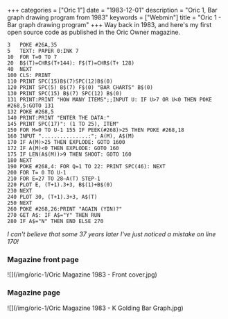 +++
categories = ["Oric 1"]
date = "1983-12-01"
description = "Oric 1, Bar graph drawing program from 1983"
keywords = ["Webmin"]
title = "Oric 1 - Bar graph drawing program"
+++
Way back in 1983, and here's my first open source code as published in the Oric Owner magazine.
<!--more-->

```basic
3   POKE #26A,35
5   TEXT: PAPER 0:INK 7
10  FOR T=0 TO 7
20  B$(T)=CHR$(T+144): F$(T)=CHR$(T+ 128)
40  NEXT
100 CLS: PRINT
110 PRINT SPC(15)B$(7)SPC(12)B$(0)
120 PRINT SPC(5) B$(7) F$(0) "BAR CHARTS" B$(0)
130 PRINT SPC(15) B$(7) SPC(12) B$(0)
131 PRINT:PRINT "HOW MANY ITEMS";;INPUT U: IF U>7 OR U<0 THEN POKE #268,5:GOTO 131
132 POKE #268,5
140 PRINT:PRINT "ENTER THE DATA:"
145 PRINT SPC(17)": (1 TO 25), ITEM"
150 FOR M=0 TO U-1 155 IF PEEK(#268)>25 THEN POKE #268,18
160 INPUT "...............:"; A(M), A$(M)
170 IF A(M)>25 THEN EXPLODE: GOTO 1600
172 IF A(M)<0 THEN EXPLODE: GOTO 160
175 IF LEN(A$(M))>9 THEN SHOOT: GOTO 160
180 NEXT
190 POKE #268,4: FOR Q=1 TO 22: PRINT SPC(46): NEXT
200 FOR T= 0 TO U-1
210 FOR E=27 TO 28—A(T) STEP-1
220 PLOT E, (T+1).3+3, B$(1)+B$(0)
230 NEXT
240 PLOT 30, (T+1).3+3, A$(T)
250 NEXT
260 POKE #268,26:PRINT "AGAIN (YIN)?"
270 GET A$: IF A$="Y" THEN RUN
280 IF A$="N" THEN END ELSE 270 
```

_I can't believe that some 37 years later I've just noticed a mistake on line 170!_

### Magazine front page

![](/img/oric-1/Oric Magazine 1983 - Front cover.jpg)

### Magazine page

![](/img/oric-1/Oric Magazine 1983 - K Golding Bar Graph.jpg)
